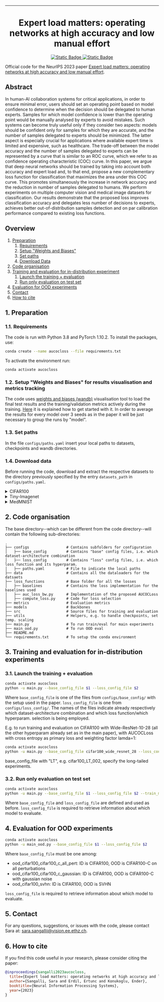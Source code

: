  ---

<div align="center">    
 
# Expert load matters: operating networks at high accuracy and low manual effort

[![Static Badge](https://img.shields.io/badge/paper-arXiv-darkred)
](https://arxiv.org/abs/2308.05035)
[![Static Badge](https://img.shields.io/badge/NeurIPS-2023-blue)](https://neurips.cc/Conferences/2023)

</div>

Official code for the NeurIPS 2023 paper [Expert load matters: operating networks at high accuracy and low manual effort](https://arxiv.org/abs/2308.05035). 


## Abstract

In human-AI collaboration systems for critical applications, in order to ensure minimal error, users should set an operating point based on model confidence to determine when the decision should be delegated to human experts. Samples for which model confidence is lower than the operating point would be manually analysed by experts to avoid mistakes. Such systems can become truly useful only if they consider two aspects: models should be confident only for samples for which they are accurate, and the number of samples delegated to experts should be minimized. The latter aspect is especially crucial for applications where available expert time is limited and expensive, such as healthcare. The trade-off between the model accuracy and the number of samples delegated to experts can be represented by a curve that is similar to an ROC curve, which we refer to as confidence operating characteristic (COC) curve. In this paper, we argue that deep neural networks should be trained by taking into account both accuracy and expert load and, to that end, propose a new complementary loss function for classification that maximizes the area under this COC curve. This promotes simultaneously the increase in network accuracy and the reduction in number of samples delegated to humans. We perform experiments on multiple computer vision and medical image datasets for classification. Our results demonstrate that the proposed loss improves classification accuracy and delegates less number of decisions to experts, achieves better out-of-distribution samples detection and on par calibration performance compared to existing loss functions.


## Overview
1. [Preparation](#Preparation)
    1. [Requirements](#Requirements)
    2. [Setup "Weights and Biases"](#wandb)
    3. [Set paths](#paths)
    4. [Download Data](#data)
2. [Code organisation](#code)
3. [Training and evaluation for in-distribution experiment](#traineval)
    1. [Launch the training + evaluation](#launchtraineval)
    2. [Run only evaluation on test set](#eval)
4. [Evaluation for OOD experiments](#ood)
5. [Contact](#contact)
6. [How to cite](#6-how-to-cite)



## 1. Preparation<a name="Preparation"></a>

### 1.1. Requirements<a name="Requirements"></a>
The code is run with Python 3.8 and PyTorch 1.10.2. To install the packages, use:
```bash
conda create --name aucocloss --file requirements.txt
```
To activate the environment run:
```bash
conda activate aucocloss
```

### 1.2. Setup "Weights and Biases" for results visualisation and metrics tracking<a name="wandb"></a>

The code uses [weights and biases (wandb)](https://wandb.ai/site) visualisation tool to load the final test results and the training/validation metrics actively during the training. [Here](https://docs.wandb.ai/quickstart) it is explained how to get started with it. In order to average the results for every model over 3 seeds as in the paper it will be just necessary to group the runs by "model".


### 1.3. Set paths<a name="paths"></a>

In the file `configs/paths.yaml` insert your local paths to datasets, checkpoints and wandb directories. 


### 1.4. Download data<a name="data"></a>

Before running the code, download and extract the respective datasets to the directory previously specified by the entry `datasets_path` in `configs/paths.yaml`.

<details>
  <summary>CIFAR100</summary>

  Dowload CIFAR100 from [here](https://www.cs.toronto.edu/~kriz/cifar.html).
</details>

<details>
  <summary>Tiny-Imagenet</summary>

  Download Tiny-Imagenet by running within your dataset location:
  ```bash
  wget http://cs231n.stanford.edu/tiny-imagenet-200.zip
  ```
And then run [this script](https://gist.github.com/moskomule/2e6a9a463f50447beca4e64ab4699ac4) for properly unzipping it.
</details>

<details>
  <summary>MedMNIST</summary>

  Dowload [MedMNIST (V2)](https://medmnist.com/) from [here](https://zenodo.org/record/6496656).
</details>

## 2. Code organisation<a name="code"></a>

The base directory--which can be different from the code directory--will contain the following sub-directories:

    .
    ├── configs                 # Contains subfolders for configuration
    │   ├── base_config         # Contains "base" config files, i.e. which dataset-architecture combination
    │   ├── loss_config         # Contains "loss" config files, i.e. which loss function and its hyperparam.
    │   ├── paths.yaml          # File to indicate the local paths
    ├── data                    # Contains all the dataloaders for the datsaets
    ├── loss_functions          # Base folder for all the losses
    │   ├── baselines           # Contains the loss implementation for the baselines used
    │   ├── auc_loss_bw.py      # Implementation of the proposed AUCOCLoss
    │   ├── compute_loss.py     # Code for loss selection
    ├── metrics                 # Evaluation metrics
    ├── models                  # Backbones
    ├── src                     # Source files for training and evaluation
    ├── utils                   # Helpers, e.g. to handle checkpoints, set temp. scaling
    ├── main.py                 # To run train/eval for main experiments
    ├── main_ood.py             # To run OOD eval
    ├── README.md              
    └── requirements.txt        # To setup the conda environment

## 3. Training and evaluation for in-distribution experiments<a name="traineval"></a>
### 3.1. Launch the training + evaluation<a name="launchtraineval"></a>
```bash
conda activate aucocloss
python -u main.py --base_config_file $1 --loss_config_file $2
```

Where `base_config_file` is one of the files from `configs/base_config/` with the setup used in the paper. `loss_config_file` is one from `configs/loss_config/`. The names of the files indicate already respectively which dataset-architecture combination and which loss function/which hyperparam. selection is being employed.

E.g. to run training and evaluation on CIFAR100 with Wide-ResNet-10-28 (all the other hyperparam already set as in the main paper), with AUCOCLoss with cross entropy as primary loss and weighting factor lamda=1:

```bash
conda activate aucocloss
python -u main.py --base_config_file cifar100_wide_resnet_28 --loss_config_file auc_secondary_bw_CE_l1
```
base_config_file with "LT", e.g. cifar100_LT_002, specify the long-tailed experiments.

### 3.2. Run only evaluation on test set<a name="eval"></a>
```bash
conda activate aucocloss
python -u main.py --base_config_file $1 --loss_config_file $2 --train_mode 0
```

Where `base_config_file` and `loss_config_file` are defined and used as before. `loss_config_file` is required to retrieve information about which model to evaluate.

## 4. Evaluation for OOD experiments<a name="ood"></a>

```bash
conda activate aucocloss
python -u main_ood.py --base_config_file $1 --loss_config_file $2
```
Where `base_config_file` must be one among:

- ood_cifar100_cifar100_c_all_pert: ID is CIFAR100, OOD is CIFAR100-C on all perturbations
- ood_cifar100_cifar100_c_gaussian: ID is CIFAR100, OOD is CIFAR100-C with gaussian noise
- ood_cifar100_svhn: ID is CIFAR100, OOD is SVHN

`loss_config_file` is required to retrieve information about which model to evaluate.

## 5. Contact<a name="contact"></a>

For any questions, suggestions, or issues with the code, please contact Sara at: sara.sangallii@vision.ee.ethz.ch.


## 6. How to cite<a name="6-how-to-cite"></a>

If you find this code useful in your research, please consider citing the paper:

```bibtex
@inproceedings{sangalli2023aucocloss,
  title={Expert load matters: operating networks at high accuracy and low manual effort},
  author={Sangalli, Sara and Erdil, Ertunc and Konukoglu, Ender},
  booktitle={Neural Information Processing Systems},
  year={2023}
}
```

